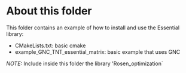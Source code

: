 # About this folder 

This folder contains an example 
of how to install and use 
the Essential library: 
* CMakeLists.txt: basic cmake
* example_GNC_TNT_essential_matrix: 
        basic example that uses GNC 
        
*NOTE:* Include inside this folder 
the library 'Rosen_optimization`

